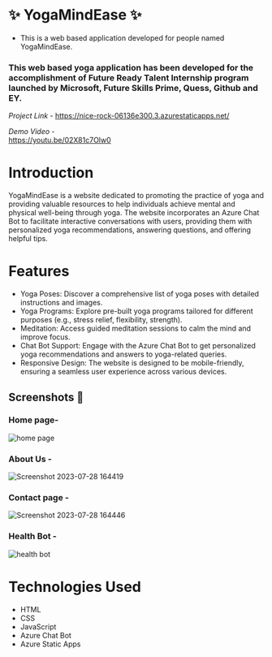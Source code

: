 # ✨ YogaMindEase  ✨

* This is a web based application developed for people named YogaMindEase.

### This web based yoga application has been developed for the accomplishment of Future Ready Talent Internship program launched by Microsoft, Future Skills Prime, Quess, Github and EY.

 

*Project Link* -
https://nice-rock-06136e300.3.azurestaticapps.net/


*Demo Video* -  
https://youtu.be/02X81c7Olw0


# Introduction
YogaMindEase is a website dedicated to promoting the practice of yoga and providing valuable resources to help individuals achieve mental and physical well-being through yoga. The website incorporates an Azure Chat Bot to facilitate interactive conversations with users, providing them with personalized yoga recommendations, answering questions, and offering helpful tips.

# Features
- Yoga Poses: Discover a comprehensive list of yoga poses with detailed instructions and images.
- Yoga Programs: Explore pre-built yoga programs tailored for different purposes (e.g., stress relief, flexibility, strength).
- Meditation: Access guided meditation sessions to calm the mind and improve focus.
- Chat Bot Support: Engage with the Azure Chat Bot to get personalized yoga recommendations and answers to yoga-related queries.
- Responsive Design: The website is designed to be mobile-friendly, ensuring a seamless user experience across various devices.


## Screenshots 📸
### Home page-
![home page](https://github.com/20a31a04u4/yogamindease/assets/113761483/eb8518cc-83d2-4939-b478-1033f60b5d08)
  



### About Us -




![Screenshot 2023-07-28 164419](https://github.com/20a31a04u4/yogamindease/assets/113761483/d4cd69bd-2c2d-4772-859f-3dc9bc48d11e)


### Contact page -




![Screenshot 2023-07-28 164446](https://github.com/20a31a04u4/yogamindease/assets/113761483/b2fc0c4c-ceb3-4d39-9474-ce78e2993298)



### Health Bot -


![health bot](https://github.com/20a31a04u4/yogamindease/assets/113761483/445fbf9f-f0e5-4d47-886c-d2298bcea179)




# Technologies Used
- HTML
- CSS
- JavaScript
- Azure Chat Bot
- Azure Static Apps

